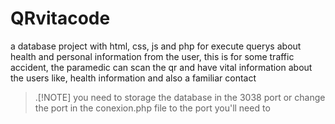 # QRvitacode
a database project with html, css, js and php for execute querys about health and personal information from the user, this is for some traffic accident, the paramedic can scan the qr and have vital information about the users like, health information and also a familiar contact

>.[!NOTE]
>you need to storage the database in the 3038 port or change the port in the conexion.php  file to the port you'll need to
